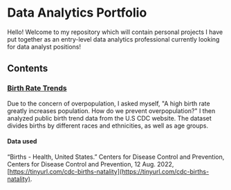 # Data Analytics Portfolio
Hello! Welcome to my repository which will contain personal projects I have put together as an entry-level data analytics professional currently looking for data analyst positions!

## Contents
### [Birth Rate Trends](https://github.com/chloelinli/chloelinli.github.io/tree/main/projects/us_birth_rate_trends_20221006)
Due to the concern of overpopulation, I asked myself, "A high birth rate greatly increases population. How do we prevent overpopulation?" I then analyzed public birth trend data from the U.S CDC website. The dataset divides births by different races and ethnicities, as well as age groups.

#### Data used
“Births - Health, United States.” Centers for Disease Control and Prevention, Centers for Disease Control and Prevention, 12 Aug. 2022, [https://tinyurl.com/cdc-births-natality](https://tinyurl.com/cdc-births-natality).

